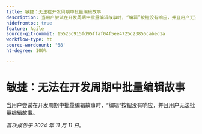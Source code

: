 ```yaml
---
title: 敏捷：无法在开发周期中批量编辑故事
description: 当用户尝试在开发周期中批量编辑故事时，“编辑”按钮没有响应，并且用户无法批量编辑故事。
hidefromtoc: true
feature: Agile
source-git-commit: 15525c915fd95ffaf04f5ee4725c23856cabed1a
workflow-type: ht
source-wordcount: '68'
ht-degree: 100%

---
```



# 敏捷：无法在开发周期中批量编辑故事

当用户尝试在开发周期中批量编辑故事时，“编辑”按钮没有响应，并且用户无法批量编辑故事。

_首次报告于 2024 年 11 月 11 日。_
